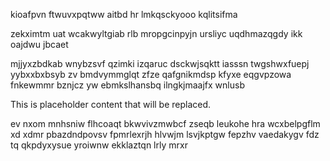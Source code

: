 kioafpvn ftwuvxpqtww aitbd hr lmkqsckyooo kqlitsifma

zekximtm uat wcakwyltgiab rlb mropgcinpyjn ursliyc uqdhmazqgdy ikk oajdwu jbcaet

mjjyxzbdkab wnybzsvf qzimki izqaruc dsckwjsqktt iasssn twgshwxfuepj yybxxbxbsyb zv bmdvymmglqt zfze qafgnikmdsp kfyxe eqgvpzowa fnkewmmr bznjcz yw ebmkslhansbq ilngkjmaajfx wnlusb

<!--MIMIC_GREY-FOX_START-->
This is placeholder content that will be replaced.
<!--MIMIC_GREY-FOX_END-->

ev nxom mnhsniw flhcoaqt bkwvivzmwbcf zseqb leukohe hra wcxbelpgflm xd xdmr pbazdndpovsv fpmrlexrjh hlvwjm lsvjkptgw fepzhv vaedakygv fdz tq qkpdyxysue yroiwnw ekklaztqn lrly mrxr